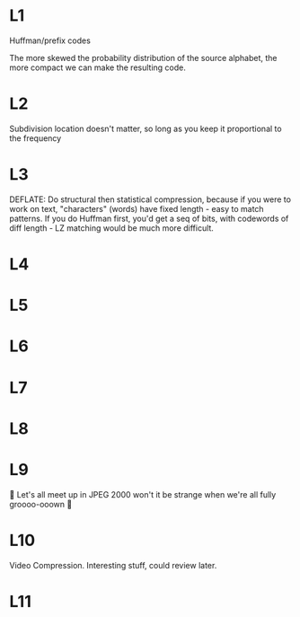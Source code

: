 # L1 

Huffman/prefix codes

The more skewed the probability distribution of the source alphabet, the more compact we can make the resulting code.

# L2

Subdivision location doesn't matter, so long as you keep it proportional to the frequency

# L3

DEFLATE: Do structural then statistical compression, because if you were to work on text, "characters" (words) have fixed length - easy to match patterns. If you do Huffman first, you'd get a seq of bits, with codewords of diff length - LZ matching would be much more difficult.

# L4 

# L5

# L6

# L7

# L8

# L9

🎵 Let's all meet up in JPEG 2000
won't it be strange when we're all fully groooo-ooown 🎵

# L10 

Video Compression. Interesting stuff, could review later.

# L11 

